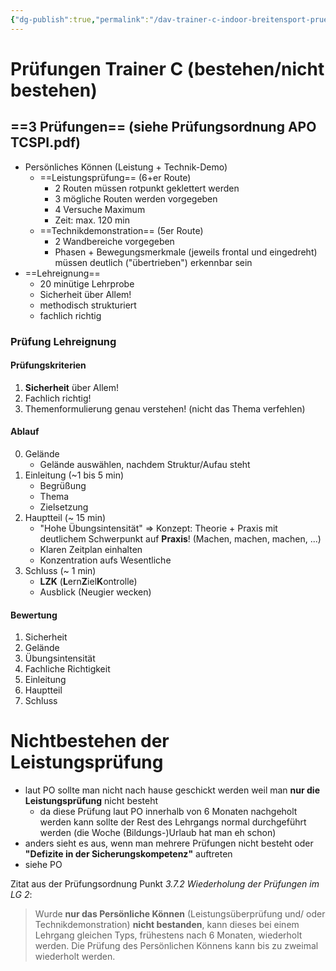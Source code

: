 ```yaml
---
{"dg-publish":true,"permalink":"/dav-trainer-c-indoor-breitensport-pruefungen/"}
---
```



# Prüfungen Trainer C (bestehen/nicht bestehen)

## ==3 Prüfungen== (siehe Prüfungsordnung APO TCSPI.pdf)

- Persönliches Können (Leistung + Technik-Demo)
	- ==Leistungsprüfung== (6+er Route)
		- 2 Routen müssen rotpunkt geklettert werden
		- 3 mögliche Routen werden vorgegeben
		- 4 Versuche Maximum
		- Zeit: max. 120 min
	- ==Technikdemonstration== (5er Route)
		- 2 Wandbereiche vorgegeben
		- Phasen + Bewegungsmerkmale (jeweils frontal und eingedreht) müssen deutlich ("übertrieben") erkennbar sein
- ==Lehreignung==
	- 20 minütige Lehrprobe
	- Sicherheit über Allem!
	- methodisch strukturiert
	- fachlich richtig

### Prüfung Lehreignung

#### Prüfungskriterien

1. **Sicherheit** über Allem!
2. Fachlich richtig!
3. Themenformulierung genau verstehen! (nicht das Thema verfehlen)

#### Ablauf

0. Gelände
	- Gelände auswählen, nachdem Struktur/Aufau steht
1. Einleitung (~1 bis 5 min)
	- Begrüßung
	- Thema
	- Zielsetzung
2. Hauptteil (~ 15 min)
	- "Hohe Übungsintensität" => Konzept: Theorie + Praxis mit deutlichem Schwerpunkt auf **Praxis**! (Machen, machen, machen, ...)
	- Klaren Zeitplan einhalten
	- Konzentration aufs Wesentliche
3. Schluss (~ 1 min)
	- **LZK** (**L**ern**Z**iel**K**ontrolle)
	- Ausblick (Neugier wecken)

#### Bewertung

1. Sicherheit
2. Gelände
3. Übungsintensität
4. Fachliche Richtigkeit
5. Einleitung
6. Hauptteil
7. Schluss

# Nichtbestehen der Leistungsprüfung

- laut PO sollte man nicht nach hause geschickt werden weil man **nur die Leistungsprüfung** nicht besteht
	- da diese Prüfung laut PO innerhalb von 6 Monaten nachgeholt werden kann sollte der Rest des Lehrgangs normal durchgeführt werden (die Woche (Bildungs-)Urlaub hat man eh schon)
- anders sieht es aus, wenn man mehrere Prüfungen nicht besteht oder **"Defizite in der Sicherungskompetenz"** auftreten
- siehe PO

Zitat aus der Prüfungsordnung Punkt *3.7.2 Wiederholung der Prüfungen im LG 2*:

> Wurde **nur das Persönliche Können** (Leistungsüberprüfung und/ oder Technikdemonstration) **nicht bestanden**, kann dieses bei einem Lehrgang gleichen Typs, frühestens nach 6 Monaten, wiederholt werden. Die Prüfung des Persönlichen Könnens kann bis zu zweimal wiederholt werden.

